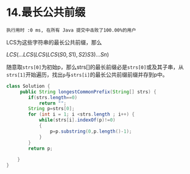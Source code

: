 # 14.最长公共前缀

    执行用时 :0 ms, 在所有 Java 提交中击败了100.00%的用户

LCS为这些字符串的最长公共前缀，那么

$LCS(...LCS(LCS(LCS(S0,S1),S2)S3)...Sn)$

随意取`strs[0]`为初始p，那么strs[]的最长前缀必是`strs[0]`或及其子串，从`strs[1]`开始遍历，找出`p`与`strs[i]`的最长公共前缀前缀并存到p中。
````java
class Solution {
     public String longestCommonPrefix(String[] strs) {
        if(strs.length==0)
            return "";
        String p=strs[0];
        for (int i = 1; i <strs.length ; i++) {
            while(strs[i].indexOf(p)!=0)
            {
                p=p.substring(0,p.length()-1);
            }
        }
        return p;
        
    }
}
````